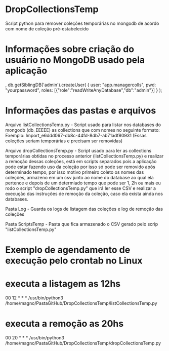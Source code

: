 # DropCollectionsTemp
Script python para remover coleções temporárias no mongodb de acordo com nome de coleção pré-estabelecido


# Informações sobre criação do usuário no MongoDB usado pela aplicação
,
db.getSiblingDB('admin').createUser(
   {
     user: "app.managercolls",
     pwd: "yourpassword",
     roles: [{"role":"readWriteAnyDatabase","db":"admin"}]
   }
);




# Informações das pastas e arquivos

Arquivo listCollectionsTemp.py - Script usado para listar nos databases do mongodb (db_EEEEE) as collections que com nomes no seguinte formato: 
Exemplo: Import_e6ddd067-db8c-44fd-8db7-ab71adf80931 (Essas coleções seriam temporárias e precisam ser removidas)

Arquivo dropCollectionsTemp.py - Script usado para ler as collections temporárias obtidas no processo anterior (listCollectionsTemp.py) e realizar a remoção dessas coleções, está em scripts separados pois a aplicação pode estar fazendo uso da coleção por isso só pode ser removido após determinado tempo, por isso motivo primeiro coleto os nomes das coleções, armazeno em um csv junto ao nome do database ao qual ela pertence e depois de um determiado tempo que pode ser 1, 2h ou mais eu rodo o script "dropCollectionsTemp.py" que irá ler esse CSV e realizar a execução das instruções de remoção da coleção, caso ela exista ainda nos databases.

Pasta Log - Guarda os logs de listagem das coleções e log de remoção das coleções

Pasta ScriptsTemp - Pasta que fica armazenado o CSV gerado pelo scrip "listCollectionsTemp.py"


# Exemplo de agendamento de execução pelo crontab no Linux

# executa a listagem as 12hs
00 12 * * * /usr/bin/python3 /home/magno/PastaGitHub/DropCollectionsTemp/listCollectionsTemp.py

# executa a remoção as 20hs
00 20 * * * /usr/bin/python3 /home/magno/PastaGitHub/DropCollectionsTemp/dropCollectionsTemp.py


